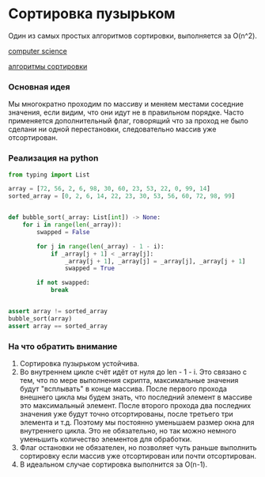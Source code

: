 # Сортировка пузырьком

Один из самых простых алгоритмов сортировки, выполняется за O(n^2).

[computer science](./meta_computer_science.md)

[алгоритмы сортировки](./meta_algoritmy_sortirovki.md)


### Основная идея

Мы многократно проходим по массиву и меняем местами соседние значения, если видим, 
что они идут не в правильном порядке. Часто применяется дополнительный флаг,
говорящий что за проход не было сделани ни одной перестановки, следовательно
массив уже отсортирован.

### Реализация на python

```python
from typing import List

array = [72, 56, 2, 6, 98, 30, 60, 23, 53, 22, 0, 99, 14]
sorted_array = [0, 2, 6, 14, 22, 23, 30, 53, 56, 60, 72, 98, 99]


def bubble_sort(_array: List[int]) -> None:
    for i in range(len(_array)):
        swapped = False

        for j in range(len(_array) - 1 - i):
            if _array[j + 1] < _array[j]:
                _array[j + 1], _array[j] = _array[j], _array[j + 1]
                swapped = True

        if not swapped:
            break


assert array != sorted_array
bubble_sort(array)
assert array == sorted_array
```

### На что обратить внимание

1. Сортировка пузырьком устойчива.
1. Во внутреннем цикле счёт идёт от нуля до len - 1 - i. Это связано с тем,
что по мере выполнения скрипта, максимальные значения будут "всплывать" в
конце массива. После первого прохода внешнего цикла мы будем знать, что
последний элемент в массиве это максимальный элемент. После второго прохода
два последних значения уже будут точно отсортированы, после третьего три элемента и т.д.
Поэтому мы постоянно уменьшаем размер окна для внутреннего цикла. Это не обязательно,
но так можно немного уменьшить количество элементов для обработки.  
1. Флаг остановки не обязателен, но позволяет чуть раньше выполнить сортировку 
если массив уже отсортирован или почти отсортирован.
1. В идеальном случае сортировка выполнится за O(n-1).